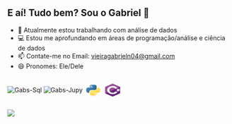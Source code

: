 ## E aí! Tudo bem? Sou o Gabriel 👋

- 🎲 Atualmente estou trabalhando com análise de dados
- 💻 Estou me aprofundando em áreas de programação/análise e ciência de dados
- 📫 Contate-me no Email: vieiragabrieln04@gmail.com
- 😄 Pronomes: Ele/Dele

<div style="display: inline_block"><br>
  <img align="center" alt="Gabs-Sql"height="50" width="40" src="https://cdn.jsdelivr.net/gh/devicons/devicon@latest/icons/microsoftsqlserver/microsoftsqlserver-original-wordmark.svg" />
  <img align="center" alt="Gabs-Jupy"height="50" width="40"src="https://cdn.jsdelivr.net/gh/devicons/devicon@latest/icons/jupyter/jupyter-original-wordmark.svg" />
  <img align="center" alt="Rafa-Python" height="30" width="40" src="https://raw.githubusercontent.com/devicons/devicon/master/icons/python/python-original.svg">
  <img align="center" alt="Rafa-Csharp" height="30" width="40" src="https://raw.githubusercontent.com/devicons/devicon/master/icons/csharp/csharp-original.svg">
  
##

</div>

<div> <a href="https://www.linkedin.com/in/gn-gabrielvieira/" target="_blank"><img src="https://img.shields.io/badge/-LinkedIn-%230077B5?style=for-the-badge&logo=linkedin&logoColor=white" target="_blank"></a></div>
